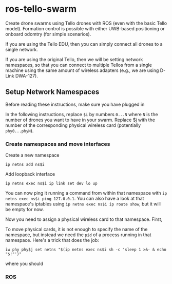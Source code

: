 # ros-tello-swarm

Create drone swarms using Tello drones with ROS (even with the basic Tello model). Formation control is possible with either UWB-based positioning or onboard odomtry (for simple scenarios).

If you are using the Tello EDU, then you can simply connect all drones to a single network.

If you are using the original Tello, then we will be setting network namespaces, so that you can connect to multiple Tellos from a single machine using the same amount of wireless adapters (e.g., we are using D-Link DWA-127).

## Setup Network Namespaces

Before reading these instructions, make sure you have plugged in


In the following instructions, replace `$i` by numbers `0...N` where `N` is the number of drones you want to have in your swarm. Replace $j with the number of the corresponding physical wireless card (potentially `phy0...phyN`).

### Create namespaces and move interfaces

Create a new namespace
```
ip netns add ns$i
```

Add loopback interface
```
ip netns exec ns$i ip link set dev lo up
```

You can now ping it running a command from within that namespace with `ip netns exec ns$i ping 127.0.0.1`. You can also have a look at that namespace's iptables using `ip netns exec ns$i ip route show`, but it will be empty for now.

Now you need to assign a physical wireless card to that namespace.
First,

To move physical cards, it is not enough to specify the name of the namespace, but instead we need the `pid` of a process running in that namespace. Here's a trick that does the job:
```
iw phy phy$j set netns "$(ip netns exec ns$i sh -c 'sleep 1 >&- & echo "$!"')" 
```
where you should

### ROS